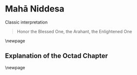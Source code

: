 # Mahā Niddesa

Classic interpretation

> Honor the Blessed One, the Arahant, the Enlightened One

\newpage

## Explanation of the Octad Chapter

\newpage
